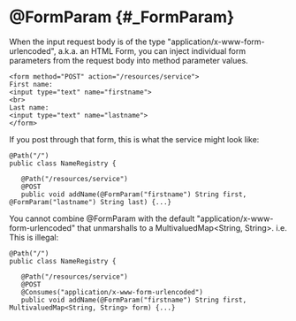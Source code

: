 @FormParam {#_FormParam}
==========

When the input request body is of the type
"application/x-www-form-urlencoded", a.k.a. an HTML Form, you can inject
individual form parameters from the request body into method parameter
values.

    <form method="POST" action="/resources/service">
    First name: 
    <input type="text" name="firstname">
    <br>
    Last name: 
    <input type="text" name="lastname">
    </form>

If you post through that form, this is what the service might look like:

    @Path("/")
    public class NameRegistry {

       @Path("/resources/service")
       @POST
       public void addName(@FormParam("firstname") String first, @FormParam("lastname") String last) {...}

You cannot combine @FormParam with the default
"application/x-www-form-urlencoded" that unmarshalls to a
MultivaluedMap&lt;String, String&gt;. i.e. This is illegal:

    @Path("/")
    public class NameRegistry {

       @Path("/resources/service")
       @POST
       @Consumes("application/x-www-form-urlencoded")
       public void addName(@FormParam("firstname") String first, MultivaluedMap<String, String> form) {...}

